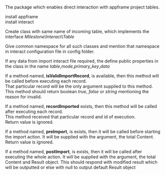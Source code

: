 The package which enables direct interaction with appframe project tables.

install appframe<br>
install interact<br>

Create class with same name of incoming table, which implements the interface _Milestone\Interact\Table_

Give common namespace for all such classes and mention that namespace in interact configuration file in config folder.

If any data from import interact file required, the define public properties in the class in the name _table_,_mode_,_primary_key_,_data_

If a method named, **isValidImportRecord**, is available, then this method will be called before executing each record.<br>
That particular record will be the only argument supplied to this method.<br>
This method should return boolean _true_, _false_ or _string_ mentioning the reason for invalid.

If a method named, **recordImported** exists, then this method will be called after executing each record.<br>
This method received that particular record and id of execution.<br>
Return value is ignored.

If a method named, **preImport**, is exists, then it will be called before starting the import action.
It will be supplied with the argument, the total Content.
Return value is ignored.

If a method named, **postImport**, is exists, then it will be called after executing the whole action.
It will be supplied with the argument, the total Content and Result object.
This should respond with modified result which will be outputted or else with null to output default Result object